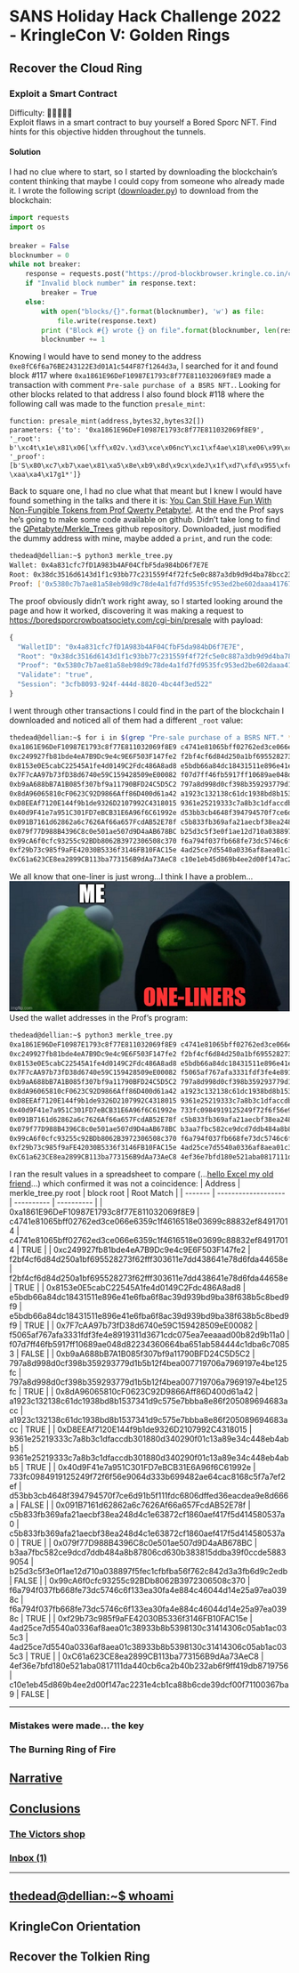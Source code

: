 # SANS Holiday Hack Challenge 2022 - KringleCon V: Golden Rings
## Recover the Cloud Ring
### Exploit a Smart Contract
Difficulty: :christmas_tree::christmas_tree::christmas_tree::christmas_tree::christmas_tree:  
Exploit flaws in a smart contract to buy yourself a Bored Sporc NFT. Find hints for this objective hidden throughout the tunnels.

#### Solution
I had no clue where to start, so I started by downloading the blockchain’s content thinking that maybe I could copy from someone who already made it. I wrote the following script ([downloader.py](downloader.py)) to download from the blockchain:
```python
import requests
import os

breaker = False
blocknumber = 0
while not breaker:
	response = requests.post("https://prod-blockbrowser.kringle.co.in/cgi-bin/blockdata", json={"blocknumber": blocknumber})
	if "Invalid block number" in response.text:
		breaker = True
	else:
		with open("blocks/{}".format(blocknumber), 'w') as file:
			file.write(response.text)
		print ("Block #{} wrote {} on file".format(blocknumber, len(response.text)))
		blocknumber += 1
```
Knowing I would have to send money to the address `0xe8fC6f6a76BE243122E3d01A1c544F87f1264d3a`, I searched for it and found block #117 where `0xa1861E96DeF10987E1793c8f77E811032069f8E9` made a transaction with comment `Pre-sale purchase of a BSRS NFT.`. Looking for other blocks related to that address I also found block #118 where the following call was made to the function `presale_mint`:
```solidity
function: presale_mint(address,bytes32,bytes32[])
parameters: {'to': '0xa1861E96DeF10987E1793c8f77E811032069f8E9', '_root': b'\xc4t\x1e\x81\x06[\xff\x02v.\xd3\xce\x06ncY\xc1\xf4ae\x18\xe06\x99\xc8\x882\xef\x84\x91p\x14', '_proof': [b'S\x80\xc7\xb7\xae\x81\xa5\x8e\xb9\x8d\x9cx\xdeJ\x1f\xd7\xfd\x955\xfc\x95>\xd2\xbe`-\xaa\xa4\x17g1*']}
```
Back to square one, I had no clue what that meant but I knew I would have found something in the talks and there it is: [You Can Still Have Fun With Non-Fungible Tokens from Prof Qwerty Petabyte!](https://www.youtube.com/watch?v=Qt_RWBq63S8). At the end the Prof says he’s going to make some code available on github. Didn’t take long to find the [QPetabyte/Merkle_Trees](https://github.com/QPetabyte/Merkle_Trees) github repository. Downloaded, just modified the dummy address with mine, maybe added a `print`, and run the code:
```bash
thedead@dellian:~$ python3 merkle_tree.py 
Wallet: 0x4a831cfc7fD1A983b4AF04CfbF5da984bD6f7E7E
Root: 0x38dc3516d6143d1f1c93bb77c231559f4f72fc5e0c887a3db9d9d4ba78bcc235
Proof: ['0x5380c7b7ae81a58eb98d9c78de4a1fd7fd9535fc953ed2be602daaa41767312a']
```
The proof obviously didn’t work right away, so I started looking around the page and how it worked, discovering it was making a request to https://boredsporcrowboatsociety.com/cgi-bin/presale with payload:
```js
{
  "WalletID": "0x4a831cfc7fD1A983b4AF04CfbF5da984bD6f7E7E",
  "Root": "0x38dc3516d6143d1f1c93bb77c231559f4f72fc5e0c887a3db9d9d4ba78bcc235",
  "Proof": "0x5380c7b7ae81a58eb98d9c78de4a1fd7fd9535fc953ed2be602daaa41767312a",
  "Validate": "true",
  "Session": "3cfb8093-924f-444d-8820-4bc44f3ed522"
}
```
I went through other transactions I could find in the part of the blockchain I downloaded and noticed all of them had a different `_root` value:
```bash
thedead@dellian:~$ for i in $(grep "Pre-sale purchase of a BSRS NFT." * | cut -d "'" -f4); do root=$(grep $i * | grep "_proof" | cut -d "'" -f 8 | tr -d "\n" | python3 -c "import sys; print (bytes(sys.stdin.buffer.read()).decode('unicode_escape').encode('raw_unicode_escape').hex())") && echo $i $root; done
0xa1861E96DeF10987E1793c8f77E811032069f8E9 c4741e81065bff02762ed3ce066e6359c1f4616518e03699c88832ef84917014
0xc249927fb81bde4eA7B9Dc9e4c9E6F503F147fe2 f2bf4cf6d84d250a1bf695528273f62fff303611e7dd438641e78d6fda44658e
0x8153e0E5cabC22545A1fe4d0149C2Fdc486A8ad8 e5bdb66a84dc18431511e896e41e6fba6f8ac39d939bd9ba38f638b5c8bed9f9
0x7F7cAA97b73fD38d6740e59C159428509eE00082 f07d7ff46fb5917ff10689ae048d82234360664ba651ab584444c1dba6c70853
0xb9aA688bB7A1B085f307bf9a11790BFD24C5D5C2 797a8d998d0cf398b359293779d1b5b12f4bea007719706a7969197e4be125fc
0x8dA96065810cF0623C92D9866Aff86D400d61a42 a1923c132138c61dc1938bd8b1537341d9c575e7bbba8e86f205089694683acc
0xD8EEAf7120E144f9b1de9326D2107992C4318015 9361e25219333c7a8b3c1dfaccdb301880d340290f01c13a89e34c448eb4abb5
0x40d9F41e7a951C301FD7eBCB31E6A96f6C61992e d53bb3cb4648f394794570f7ce6d91b5f111fdc6806dffed36eacdea9e8d666a
0x091B7161d62862a6c7626Af66a657FcdAB52E78f c5b833fb369afa21aecbf38ea248d4c1e63872cf1860aef417f5d414580537a0
0x079f77D988B4396C8c0e501ae507d9D4aAB678BC b25d3c5f3e0f1ae12d710a038897f5fec1cfbfba56f762c842d3a3fb6d9c2edb
0x99cA6f0cfc93255c92BDb8062B3972306508c370 f6a794f037fb668fe73dc5746c6f133ea30fa4e884c46044d14e25a97ea0398c
0xf29b73c985f9aFE42030B5336f3146FB10FAC15e 4ad25ce7d5540a0336af8aea01c38933b8b5398130c31414306c05ab1ac035c3
0xC61a623CE8ea2899CB113ba773156B9dAa73AeC8 c10e1eb45d869b4ee2d00f147ac2231e4cb1ca88b6cde39dcf00f71100367ba9
```
We all know that one-liner is just wrong...I think I have a problem...  
![oneliner](imgs/oneliner.jpg)  
Used the wallet addresses in the Prof’s program:
```bash
thedead@dellian:~$ python3 merkle_tree.py 
0xa1861E96DeF10987E1793c8f77E811032069f8E9 c4741e81065bff02762ed3ce066e6359c1f4616518e03699c88832ef84917014
0xc249927fb81bde4eA7B9Dc9e4c9E6F503F147fe2 f2bf4cf6d84d250a1bf695528273f62fff303611e7dd438641e78d6fda44658e
0x8153e0E5cabC22545A1fe4d0149C2Fdc486A8ad8 e5bdb66a84dc18431511e896e41e6fba6f8ac39d939bd9ba38f638b5c8bed9f9
0x7F7cAA97b73fD38d6740e59C159428509eE00082 f5065af767afa3331fdf3fe4e8919311d3671cdc075ea7eeaaad00b82d9b11a0
0xb9aA688bB7A1B085f307bf9a11790BFD24C5D5C2 797a8d998d0cf398b359293779d1b5b12f4bea007719706a7969197e4be125fc
0x8dA96065810cF0623C92D9866Aff86D400d61a42 a1923c132138c61dc1938bd8b1537341d9c575e7bbba8e86f205089694683acc
0xD8EEAf7120E144f9b1de9326D2107992C4318015 9361e25219333c7a8b3c1dfaccdb301880d340290f01c13a89e34c448eb4abb5
0x40d9F41e7a951C301FD7eBCB31E6A96f6C61992e 733fc0984919125249f72f6f56e9064d333b699482ae64cac8168c5f7a7ef2ef
0x091B7161d62862a6c7626Af66a657FcdAB52E78f c5b833fb369afa21aecbf38ea248d4c1e63872cf1860aef417f5d414580537a0
0x079f77D988B4396C8c0e501ae507d9D4aAB678BC b3aa7fbc582ce9dcd7ddb484a8b87806cd630b383815ddba39f0ccde58839054
0x99cA6f0cfc93255c92BDb8062B3972306508c370 f6a794f037fb668fe73dc5746c6f133ea30fa4e884c46044d14e25a97ea0398c
0xf29b73c985f9aFE42030B5336f3146FB10FAC15e 4ad25ce7d5540a0336af8aea01c38933b8b5398130c31414306c05ab1ac035c3
0xC61a623CE8ea2899CB113ba773156B9dAa73AeC8 4ef36e7bfd180e521aba0817111da440cb6ca2b40b232ab6f9ff419db8719756
```
I ran the result values in a spreadsheet to compare (...[hello Excel my old friend](https://www.riffusion.com/?&prompt=hello+Excel+my+old+friend&seed=745235&denoising=0.75&seedImageId=og_beat)...) which confirmed it was not a coincidence:
| Address | merkle_tree.py root | block root | Root Match |
| ------- | ------------------- | ---------- | ---------- |
| 0xa1861E96DeF10987E1793c8f77E811032069f8E9 | c4741e81065bff02762ed3ce066e6359c1f4616518e03699c88832ef84917014 | c4741e81065bff02762ed3ce066e6359c1f4616518e03699c88832ef84917014 | TRUE |
| 0xc249927fb81bde4eA7B9Dc9e4c9E6F503F147fe2 | f2bf4cf6d84d250a1bf695528273f62fff303611e7dd438641e78d6fda44658e | f2bf4cf6d84d250a1bf695528273f62fff303611e7dd438641e78d6fda44658e | TRUE |
| 0x8153e0E5cabC22545A1fe4d0149C2Fdc486A8ad8 | e5bdb66a84dc18431511e896e41e6fba6f8ac39d939bd9ba38f638b5c8bed9f9 | e5bdb66a84dc18431511e896e41e6fba6f8ac39d939bd9ba38f638b5c8bed9f9 | TRUE |
| 0x7F7cAA97b73fD38d6740e59C159428509eE00082 | f5065af767afa3331fdf3fe4e8919311d3671cdc075ea7eeaaad00b82d9b11a0 | f07d7ff46fb5917ff10689ae048d82234360664ba651ab584444c1dba6c70853 | FALSE |
| 0xb9aA688bB7A1B085f307bf9a11790BFD24C5D5C2 | 797a8d998d0cf398b359293779d1b5b12f4bea007719706a7969197e4be125fc | 797a8d998d0cf398b359293779d1b5b12f4bea007719706a7969197e4be125fc | TRUE |
| 0x8dA96065810cF0623C92D9866Aff86D400d61a42 | a1923c132138c61dc1938bd8b1537341d9c575e7bbba8e86f205089694683acc | a1923c132138c61dc1938bd8b1537341d9c575e7bbba8e86f205089694683acc | TRUE |
| 0xD8EEAf7120E144f9b1de9326D2107992C4318015 | 9361e25219333c7a8b3c1dfaccdb301880d340290f01c13a89e34c448eb4abb5 | 9361e25219333c7a8b3c1dfaccdb301880d340290f01c13a89e34c448eb4abb5 | TRUE |
| 0x40d9F41e7a951C301FD7eBCB31E6A96f6C61992e | 733fc0984919125249f72f6f56e9064d333b699482ae64cac8168c5f7a7ef2ef | d53bb3cb4648f394794570f7ce6d91b5f111fdc6806dffed36eacdea9e8d666a | FALSE |
| 0x091B7161d62862a6c7626Af66a657FcdAB52E78f | c5b833fb369afa21aecbf38ea248d4c1e63872cf1860aef417f5d414580537a0 | c5b833fb369afa21aecbf38ea248d4c1e63872cf1860aef417f5d414580537a0 | TRUE |
| 0x079f77D988B4396C8c0e501ae507d9D4aAB678BC | b3aa7fbc582ce9dcd7ddb484a8b87806cd630b383815ddba39f0ccde58839054 | b25d3c5f3e0f1ae12d710a038897f5fec1cfbfba56f762c842d3a3fb6d9c2edb | FALSE |
| 0x99cA6f0cfc93255c92BDb8062B3972306508c370 | f6a794f037fb668fe73dc5746c6f133ea30fa4e884c46044d14e25a97ea0398c | f6a794f037fb668fe73dc5746c6f133ea30fa4e884c46044d14e25a97ea0398c | TRUE |
| 0xf29b73c985f9aFE42030B5336f3146FB10FAC15e | 4ad25ce7d5540a0336af8aea01c38933b8b5398130c31414306c05ab1ac035c3 | 4ad25ce7d5540a0336af8aea01c38933b8b5398130c31414306c05ab1ac035c3 | TRUE |
| 0xC61a623CE8ea2899CB113ba773156B9dAa73AeC8 | 4ef36e7bfd180e521aba0817111da440cb6ca2b40b232ab6f9ff419db8719756 | c10e1eb45d869b4ee2d00f147ac2231e4cb1ca88b6cde39dcf00f71100367ba9 | FALSE |






---

### Mistakes were made... the key
### The Burning Ring of Fire
## [Narrative](/README.md#narrative)
## [Conclusions](/README.md#conclusions)
### [The Victors shop](/README.md#the-victors-shop)
### [Inbox (1)](/README.md#inbox-1)
---
## [thedead@dellian:~$ whoami](/README.md#thedeaddellian-whoami)
## KringleCon Orientation
## Recover the Tolkien Ring